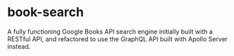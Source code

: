# book-search
A fully functioning Google Books API search engine initially built with a RESTful API, and refactored to use the GraphQL API built with Apollo Server instead.

